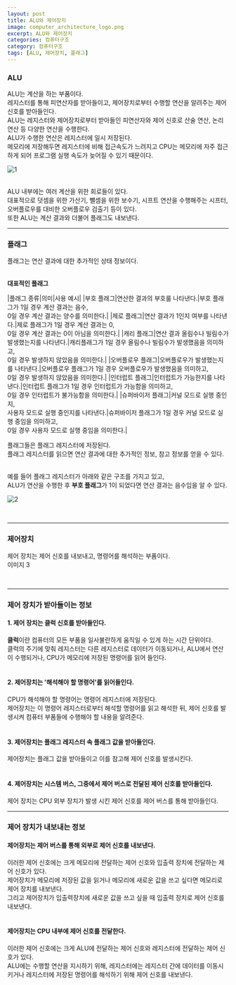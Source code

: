 ```yaml
---
layout: post
title: ALU와 제어장치
image: computer_architecture_logo.png
excerpt: ALU와 제어장치
categories: 컴퓨터구조
category: 컴퓨터구조
tags: [ALU, 제어장치, 플래그]
---
```


### ALU

ALU는 계산을 하는 부품이다.  
레지스터를 통해 피연산자를 받아들이고, 제어장치로부터 수행할 연산을 알려주는 제어 신호를 받아들인다.  
ALU는 레지스터와 제어장치로부터 받아들인 피연산자와 제어 신호로 산술 연산, 논리 연산 등 다양한 연산을 수행한다.  
ALU가 수행한 연산은 레지스터에 일시 저장된다.  
메모리에 저장해두면 레지스터에 비해 접근속도가 느려지고 CPU는 메모리에 자주 접근하게 되어 프로그램 실행 속도가 늦어질 수 있기 때문이다.  

![1](https://github.com/DaYoung-woo/DaYoung-woo.github.io/assets/131967254/4e31e985-aa99-44d3-a16b-7901358a8457)  
<br/>

ALU 내부에는 여러 계산을 위한 회로들이 있다.  
대표적으로 덧셈을 위한 가산기, 뺄셈을 위한 보수기, 시프트 연산을 수행해주는 시프터, 오버플로우를 대비한 오버플로우 검출기 등이 있다.  
또한 ALU는 계산 결과와 더불어 플래그도 내보낸다.
<br />

--- 

### 플래그

플래그는 연산 결과에 대한 추가적인 상태 정보이다.  
<br/>

**대표적인 플래그**  

|플래그 종류|의미|사용 예시|
|부호 플래그|연산한 결과의 부호룰 나타낸다.|부호 플래그가 1일 경우 계산 결과는 음수,<br/> 0일 경우 계산 결과는 양수를 의미한다.|
|제로 플래그|연산 결과가 1인지 여부를 나타낸다.|제로 플래그가 1일 경우 계산 결과는 0,<br/> 0일 경우 계산 결과는 0이 아님을 의미한다.|
|캐리 플래그|연산 결과 올림수나 빌림수가 발생했는지를 나타낸다.|캐리플래그가 1일 경우 올림수나 빌림수가 발생했음을 의미하고, <br/> 0일 경우 발생하지 않았음을 의미한다.|
|오버플로우 플래그|오버플로우가 발생했는지를 나타낸다.|오버플로우 플래그가 1일 경우 오버플로우가 발생했음을 의미하고, <br/> 0일 경우 발생하지 않았음을 의미한다.| 
|인터럽트 플래그|인터럽트가 가능한지를 나타낸다.|인터럽트 플래그가 1일 경우 인터럽트가 가능함을 의미하고, <br/> 0일 경우 인터럽트가 불가능함을 의미한다.|
|슈퍼바이저 플래그|커널 모드로 실행 중인지, <br/>사용자 모드로 실행 중인지를 나타낸다.|슈퍼바이저 플래그가 1일 경우 커널 모드로 실행 중임을 의미하고, <br/> 0일 경우 사용자 모드로 실행 중임을 의미한다.|

플래그들은 플래그 레지스터에 저장된다.  
플래그 레지스터를 읽으면 연산 결과에 대한 추가적인 정보, 참고 정보를 얻을 수 있다.  
<br/>

예를 들어 플래그 레지스터가 아래와 같은 구조를 가지고 있고,  
ALU가 연산을 수행한 후 **부호 플래그**가 1이 되었다면 연산 결과는 음수임을 알 수 있다.  

![2](https://github.com/DaYoung-woo/DaYoung-woo.github.io/assets/131967254/4edfbfde-97fe-4fce-a64c-43d9fbd0bfa8)  

<br />

--- 

### 제어장치

제어 장치는 제어 신호를 내보내고, 명령어를 해석하는 부품이다.  
이미지 3

<br />

---

### 제어 장치가 받아들이는 정보

#### 1. 제어 장치는 클럭 신호를 받아들인다.
**클럭**이란 컴퓨터의 모든 부품을 일사불란하게 움직일 수 있게 하는 시간 단위이다.  
클럭의 주기에 맞춰 레지스터는 다른 레지스터로 데이터가 이동되거나, ALU에서 연산이 수행되거나, CPU가 메모리에 저장된 명령어를 읽어 들인다.    
<br />

#### 2. 제어장치는 '해석해야 할 명령어'를 읽어들인다.
CPU가 해석해야 할 명령어는 명령어 레지스터에 저장된다.  
제어장치는 이 명령어 레지스터로부터 해석할 명령어를 읽고 해석한 뒤, 제어 신호를 발생시켜 컴퓨터 부품들에 수행해야 할 내용을 알려준다.  
<br />

#### 3. 제어장치는 플래그 레지스터 속 플래그 값을 받아들인다.
제어장치는 플래그 값을 받아들이고 이를 참고해 제어 신호를 발생시킨다.  
<br />

#### 4. 제어장치는 시스템 버스, 그중에서 제어 버스로 전달된 제어 신호를 받아들인다.
제어 장치는 CPU 외부 장치가 발생 시킨 제어 신호를 제어 버스를 통해 받아들인다.
<br />

--- 

### 제어 장치가 내보내는 정보

#### 제어장치는 제어 버스를 통해 외부로 제어 신호를 내보낸다.  
이러한 제어 신호에는 크게 메모리에 전달하는 제어 신호와 입출력 장치에 전달하는 제어 신호가 있다.  
제어장치가 메모리에 저장된 값을 읽거나 메모리에 새로운 값을 쓰고 싶다면 메모리로 제어 장치를 내보낸다.  
그리고 제어장치가 입출력장치에 새로운 값을 쓰고 싶을 때 입출력 장치로 제어 신호를 내보낸다.  
<br />

#### 제어장치는 CPU 내부에 제어 신호를 전달한다.  
이러한 제어 신호에는 크게 ALU에 전달하는 제어 신호와 레지스터에 전달하는 제어 신호가 있다.  
ALU에는 수행할 연산을 지시하기 위해, 레지스터에는 레지스터 간에 데이터를 이동시키거나 레지스터에 저장된 명령어를 해석하기 위해 제어 신호를 내보낸다.  

